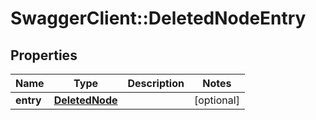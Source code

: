 # SwaggerClient::DeletedNodeEntry

## Properties
Name | Type | Description | Notes
------------ | ------------- | ------------- | -------------
**entry** | [**DeletedNode**](DeletedNode.md) |  | [optional] 


